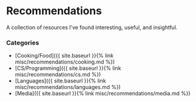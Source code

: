 # Recommendations

A collection of resources I've found interesting, useful, and insightful.

### Categories

- [Cooking/Food]({{ site.baseurl }}{% link misc/recommendations/cooking.md %})
- [CS/Programming]({{ site.baseurl }}{% link misc/recommendations/cs.md %})
- [Languages]({{ site.baseurl }}{% link misc/recommendations/languages.md %})
- [Media]({{ site.baseurl }}{% link misc/recommendations/media.md %})
